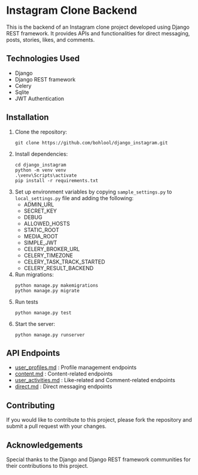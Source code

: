 # Instagram Clone Backend

This is the backend of an Instagram clone project developed using Django REST framework. It provides APIs and
functionalities for direct messaging, posts, stories, likes, and comments.

## Technologies Used

- Django
- Django REST framework
- Celery
- Sqlite
- JWT Authentication

## Installation

1. Clone the repository:
   ```
   git clone https://github.com/bohlool/django_instagram.git
   ```
2. Install dependencies:
   ```
   cd django_instagram
   python -m venv venv
   .\venv\Scripts\activate
   pip install -r requirements.txt
   ```
3. Set up environment variables by copying `sample_settings.py` to  `local_settings.py`  file and adding the following:
    - ADMIN_URL
    - SECRET_KEY
    - DEBUG
    - ALLOWED_HOSTS
    - STATIC_ROOT
    - MEDIA_ROOT
    - SIMPLE_JWT
    - CELERY_BROKER_URL
    - CELERY_TIMEZONE
    - CELERY_TASK_TRACK_STARTED
    - CELERY_RESULT_BACKEND
4. Run migrations:
   ```
   python manage.py makemigrations
   python manage.py migrate
   ```
5. Run tests
   ```
   python manage.py test
   ```
6. Start the server:
   ```
   python manage.py runserver
   ```

## API Endpoints

- [user_profiles.md](doc%2Fuser_profiles.md) : Profile management endpoints
- [content.md](doc%2Fcontent.md) : Content-related endpoints
- [user_activities.md](doc%2Fuser_activities.md) : Like-related and Comment-related endpoints
- [direct.md](doc%2Fdirect.md) : Direct messaging endpoints

## Contributing

If you would like to contribute to this project, please fork the repository and submit a pull request with your changes.

## Acknowledgements

Special thanks to the Django and Django REST framework communities for their contributions to this project.

